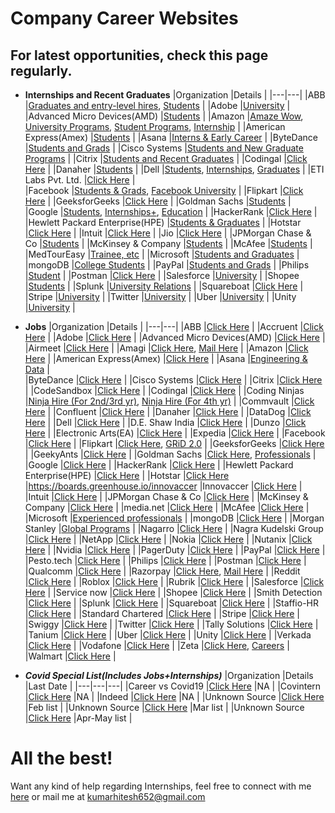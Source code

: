 # Company Career Websites

## For latest opportunities, check this page regularly.

- **Internships and Recent Graduates**
  |Organization   |Details   |
  |---|---|
  |ABB   |[Graduates and entry-level hires](https://global.abb/group/en/careers/opportunities/graduates-entry-level), [Students](https://global.abb/group/en/careers/opportunities/students)   |
  |Adobe   |[University](https://www.adobe.com/careers/university.html)   |
  |Advanced Micro Devices(AMD)   |[Students](https://jobs.amd.com/go/Students/2567200/)   |
  |Amazon   |[Amaze Wow](https://www.amazewit.in/amazewow), [University Programs](https://www.amazonuniversity.jobs/), [Student Programs](https://www.amazon.jobs/en/business_categories/student-programs), [Internship](https://amazon.jobs/en/teams/internships-for-students)   |
  |American Express(Amex)   |[Students](https://careers.americanexpress.com/Students?inav=careers_us_student)   |
  |Asana   |[Interns & Early Career](https://asana.com/jobs/university-recruiting)   |
  |ByteDance   |[Students and Grads](https://job.bytedance.com/en/students)   |
  |Cisco Systems   |[Students and New Graduate Programs](https://www.cisco.com/c/en/us/about/careers/working-at-cisco/students-and-new-graduate-programs.html)   |
  |Citrix   |[Students and Recent Graduates](https://www.citrix.com/careers/university-recruiting/)   |
  |Codingal   |[Click Here](https://codingal.freshteam.com/jobs)   |
  |Danaher   |[Students](https://www.danaheru.com)   |
  |Dell   |[Students](https://jobs.dell.com/students), [Internships](https://jobs.dell.com/internships), [Graduates](https://jobs.dell.com/graduates)   |
  |ETI Labs Pvt. Ltd.   |[Click Here](http://www.etilabs.com/summerintern2020/)   |  
  |Facebook   |[Students & Grads](https://www.facebook.com/careers/students-and-grads/), [Facebook University](https://www.facebook.com/careers/students-and-grads/students)   |
  |Flipkart   |[Click Here](https://www.flipkartcareers.com/#!/)   |
  |GeeksforGeeks   |[Click Here](https://www.geeksforgeeks.org/internship/)   |
  |Goldman Sachs   |[Students](https://www.goldmansachs.com/careers/students/index.html)   |
  |Google   |[Students](https://careers.google.com/students/), [Internships+](https://buildyourfuture.withgoogle.com/internships/), [Education](https://edu.google.com/students/index.html)   |
  |HackerRank   |[Click Here](https://www.hackerrank.com/careers)   |
  |Hewlett Packard Enterprise(HPE)   |[Students & Graduates](https://www.hpe.com/us/en/about/jobs/students.html)   |
  |Hotstar   |[Click Here](https://jobs.lever.co/hotstar/)   |
  |Intuit   |[Click Here](https://www.intuit.com/careers/programs/students-and-grads/)   |
  |Jio   |[Click Here](https://careers.jio.com/frmStudentIntern.aspx)   |
  |JPMorgan Chase & Co   |[Students](https://careers.jpmorgan.com/us/en/students/programs)   |
  |McKinsey & Company   |[Students](https://www.mckinsey.com/careers/students)   |
  |McAfee   |[Students](http://careers.medtoureasy.com)   |
  |MedTourEasy   |[Trainee, etc](https://careers.mcafee.com/students)   |
  |Microsoft   |[Students and Graduates](https://careers.microsoft.com/students/us/en)   |
  |mongoDB   |[College Students](https://www.mongodb.com/careers/departments/college-students)   |
  |PayPal   |[Students and Grads](https://www.paypal.com/ca/webapps/mpp/jobs/students-and-grads)   |
  |Philips   |[Student](https://www.careers.philips.com/student/in/en)   |
  |Postman   |[Click Here](https://www.postman.com/careers/)   |
  |Salesforce   |[University](https://www.salesforce.com/company/careers/university-recruiting/)   |
  |Shopee   |[Students](https://careers.shopee.sg/students/)   |
  |Splunk   |[University Relations](https://www.splunk.com/en_us/careers/university-recruiting.html)   |
  |Squareboat   |[Click Here](https://squareboat.com/careers/)   |
  |Stripe   |[University](https://stripe.com/en-in/jobs/university)   |
  |Twitter   |[University](https://careers.twitter.com/en/university.html)   |
  |Uber   |[University](https://www.uber.com/in/en/careers/teams/university/)   |
  |Unity   |[University](https://careers.unity.com/university)   |
  
- **Jobs**
  |Organization   |Details   |
  |---|---|
  |ABB   |[Click Here](https://jobs.abb.com/jobsearch/index.html)   |
  |Accruent   |[Click Here](https://www.accruent.com/about-us/careers/job-listing)   |
  |Adobe   |[Click Here](https://www.adobe.com/careers.html)   |
  |Advanced Micro Devices(AMD)   |[Click Here](https://jobs.amd.com)   |
  |Airmeet   |[Click Here](https://airmeet.freshteam.com/jobs)   |
  |Amagi   |[Click Here](https://www.amagi.com/about/careers/), [Mail Here](mailto:careers@amagi.com)   |
  |Amazon   |[Click Here](https://www.amazon.jobs/en/)   |
  |American Express(Amex)   |[Click Here](https://careers.americanexpress.com)   |
  |Asana   |[Engineering & Data](https://asana.com/jobs/engineering)   |  
  |ByteDance   |[Click Here](https://job.bytedance.com/en/position)   |
  |Cisco Systems   |[Click Here](https://jobs.cisco.com)   |
  |Citrix   |[Click Here](https://jobs.citrix.com/c/engineering-jobs)   |
  |CodeSandbox   |[Click Here](https://codesandbox.io/jobs)   |
  |Codingal   |[Click Here](https://codingal.freshteam.com/jobs)   |
  |Coding Ninjas   |[Ninja Hire (For 2nd/3rd yr)](https://www.codingninjas.com/events/ninja-hire-2nd-3rd-year), [Ninja Hire (For 4th yr)](https://www.codingninjas.com/events/ninja-hire-4th-year)   |
  |Commvault   |[Click Here](https://careers.commvault.com/location-hubs/)   |
  |Confluent   |[Click Here](https://www.confluent.io/careers)   |
  |Danaher   |[Click Here](https://jobs.danaher.com/global/en)   |
  |DataDog   |[Click Here](https://www.datadoghq.com/careers/)   |
  |Dell   |[Click Here](https://jobs.dell.com)   |
  |D.E. Shaw India   |[Click Here](https://www.deshawindia.com/careers/internships)   |
  |Dunzo   |[Click Here](https://www.dunzo.com/careers)   |
  |Electronic Arts(EA)   |[Click Here](https://ea.gr8people.com/jobs/)   |
  |Expedia   |[Click Here](https://lifeatexpediagroup.com)   |
  |Facebook   |[Click Here](https://www.facebook.com/careers/jobs)   |
  |Flipkart   |[Click Here](https://www.flipkartcareers.com/#!/joblist), [GRiD 2.0](https://dare2compete.com/f/flipkart-grid-20-flipkart-6690)   |
  |GeeksforGeeks   |[Click Here](https://www.geeksforgeeks.org/careers/#fulltime)   |
  |GeekyAnts   |[Click Here](https://geekyants.com/current-openings)   |
  |Goldman Sachs   |[Click Here](https://www.goldmansachs.com/careers/index.html), [Professionals](https://www.goldmansachs.com/careers/professionals/index.html)   |
  |Google   |[Click Here](https://careers.google.com/jobs/)   |
  |HackerRank   |[Click Here](https://www.hackerrank.com/careers)   |
  |Hewlett Packard Enterprise(HPE)   |[Click Here](https://careers.hpe.com)   |
  |Hotstar   |[Click Here](https://jobs.lever.co/hotstar/)   |https://boards.greenhouse.io/innovaccer
  |Innovaccer   |[Click Here](https://boards.greenhouse.io/innovaccer)   |
  |Intuit   |[Click Here](https://jobs.intuit.com/search-jobs)   |
  |JPMorgan Chase & Co   |[Click Here](https://careers.jpmorgan.com/us/en/professionals)   |
  |McKinsey & Company   |[Click Here](https://www.mckinsey.com/careers/experienced-professionals)   |
  |media.net   |[Click Here](https://careers.media.net)   |
  |McAfee   |[Click Here](https://careers.mcafee.com)   |
  |Microsoft   |[Experienced professionals](https://careers.microsoft.com/professionals/us/en/)   |
  |mongoDB   |[Click Here](https://www.mongodb.com/careers/departments/engineering)   |
  |Morgan Stanley   |[Global Programs](https://morganstanley.tal.net/vx/lang-en-GB/mobile-0/brand-2/xf-62d6f3f5926d/candidate/jobboard/vacancy/1/adv/)   |
  |Nagarro   |[Click Here](https://www.nagarro.com/en/careers)   |
  |Nagra Kudelski Group   |[Click Here](https://careers.nagra.com)   |
  |NetApp   |[Click Here](https://netapp.eightfold.ai/careers)   |
  |Nokia   |[Click Here](https://aluperf.referrals.selectminds.com/jobs/search/25391547)   |
  |Nutanix   |[Click Here](https://nutanix.eightfold.ai/careers?pid=1828306&domain=nutanix.com)   |
  |Nvidia   |[Click Here](https://www.nvidia.com/en-in/about-nvidia/careers/)   |
  |PagerDuty   |[Click Here](https://www.pagerduty.com/careers/)   |
  |PayPal   |[Click Here](https://www.paypal.com/in/webapps/mpp/jobs)   |
  |Pesto.tech   |[Click Here](https://airtable.com/shr7wH2LRQhOLyZ2Y)   |
  |Philips   |[Click Here](https://www.careers.philips.com/in/en)   |
  |Postman   |[Click Here](https://www.postman.com/careers/)   |
  |Qualcomm   |[Click Here](https://www.qualcomm.com/company/careers)   |
  |Razorpay   |[Click Here](https://razorpay.com/jobs/), [Mail Here](mailto:jobs@razorpay.com)   |
  |Reddit   |[Click Here](https://www.redditinc.com/careers)   |
  |Roblox   |[Click Here](https://corp.roblox.com/careers/)   |
  |Rubrik   |[Click Here](https://www.rubrik.com/en/company/careers)   |
  |Salesforce   |[Click Here](https://www.salesforce.com/company/careers/)   |
  |Service now   |[Click Here](https://www.servicenow.com/careers.html)   |
  |Shopee   |[Click Here](https://careers.shopee.sg/jobs/)   |
  |Smith Detection   |[Click Here](https://smithsdetectionjobs.net/en/job-search/job-search/)   |
  |Splunk   |[Click Here](https://www.splunk.com/en_us/careers.html)   |
  |Squareboat   |[Click Here](https://squareboat.com/careers/)   |
  |Staffio-HR   |[Click Here](https://careers.staffiohr.com/)   |
  |Standard Chartered   |[Click Here](https://scb.taleo.net/careersection/ex/default.ftl)   |
  |Stripe   |[Click Here](https://stripe.com/en-in/jobs)   |
  |Swiggy   |[Click Here](https://careers.swiggy.com/)   |
  |Twitter   |[Click Here](https://careers.twitter.com/en/jobs.html)   |
  |Tally Solutions   |[Click Here](https://tallysolutions.com/careers/)   |
  |Tanium   |[Click Here](https://tanium.com/careers/)   |
  |Uber   |[Click Here](https://www.uber.com/in/en/careers/)   |
  |Unity   |[Click Here](https://careers.unity.com/#open-positions)   |
  |Verkada   |[Click Here](https://www.verkada.com/careers/)   |
  |Vodafone   |[Click Here](https://careers.vodafone.com)   |
  |Zeta   |[Click Here](https://jobs.lever.co/zeta/), [Careers](https://www.zeta.tech/careers/)   |
  |Walmart   |[Click Here](https://walmart.cluster3.openings.co/#!/)   |
  
- ***Covid Special List(Includes Jobs+Internships)***
  |Organization   |Details   |Last Date   |
  |---|---|---|
  |Career vs Covid19   |[Click Here](https://www.careervscovid19.com/)   |NA   |
  |Covintern   |[Click Here](https://covintern.com/jobs/)   |NA   |
  |Indeed   |[Click Here](https://www.indeed.com/career-advice/finding-a-job/companies-hiring-now)   |NA   |
  |Unknown Source   |[Click Here](https://docs.google.com/spreadsheets/u/1/d/1M-8J7z605dcPhUjYfyiKVxuci0e4AWsDLo_tvs19C5M/htmlview)   |Feb list   |
  |Unknown Source   |[Click Here](https://docs.google.com/spreadsheets/d/1R9IR8Z3-gU8uf76HOvVvh44R-UeQAxzmDe03E_vwRfs/edit#gid=388136490)   |Mar list   |
  |Unknown Source   |[Click Here](https://docs.google.com/spreadsheets/d/1xwjaQ-Bjf9G6FZlfmiNTf4S1FjI0wu85HWmjKPwlLME/edit#gid=564244326)   |Apr-May list   |
    
# All the best!

Want any kind of help regarding Internships, feel free to connect with me [here](https://www.linkedin.com/in/heroichitesh/) or mail me at kumarhitesh652@gmail.com
